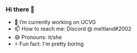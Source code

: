 ### Hi there 👋

- 🔭 I’m currently working on UCVG
- 📫 How to reach me: Discord @ meltland#2002
- 😄 Pronouns: it/she
- ⚡ Fun fact: I'm pretty boring
